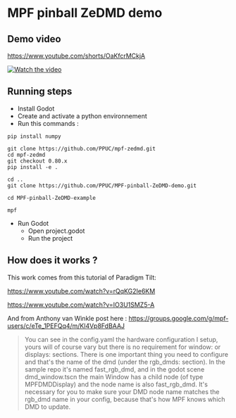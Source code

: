 # MPF pinball ZeDMD demo

## Demo video
https://www.youtube.com/shorts/OaKfcrMCkjA

[![Watch the video](https://img.youtube.com/vi/OaKfcrMCkjA/hqdefault.jpg)](https://youtube.com/shorts/OaKfcrMCkjA?si=xHt3P5rRWdcvgIaL)

## Running steps

- Install Godot
- Create and activate a python environnement
- Run this commands :
```shell
pip install numpy

git clone https://github.com/PPUC/mpf-zedmd.git
cd mpf-zedmd
git checkout 0.80.x
pip install -e .

cd ..
git clone https://github.com/PPUC/MPF-pinball-ZeDMD-demo.git

cd MPF-pinball-ZeDMD-example

mpf

```
- Run Godot
  - Open project.godot
  - Run the project


## How does it works ?
This work comes from this tutorial of Paradigm Tilt: 

https://www.youtube.com/watch?v=rQqKG2Ie6KM

https://www.youtube.com/watch?v=IO3U1SMZ5-A

And from Anthony van Winkle post here : https://groups.google.com/g/mpf-users/c/eTe_1PEFQq4/m/Kl4Vp8FdBAAJ

> You can see in the config.yaml the hardware configuration I setup, yours will of course vary but there is no requirement for window: or displays: sections. There is one important thing you need to configure and that's the name of the dmd (under the rgb_dmds: section). In the sample repo it's named fast_rgb_dmd, and in the godot scene dmd_window.tscn the main Window has a child node (of type MPFDMDDisplay) and the node name is also fast_rgb_dmd. It's necessary for you to make sure your DMD node name matches the rgb_dmd name in your config, because that's how MPF knows which DMD to update. 
